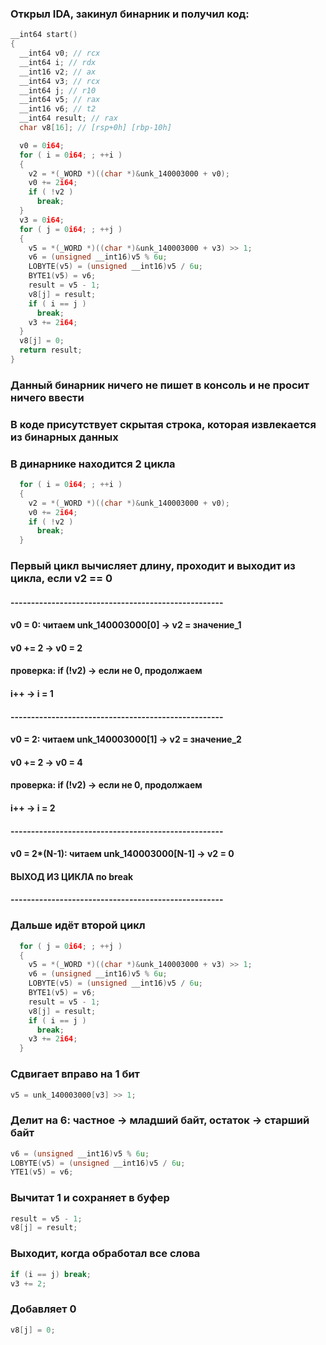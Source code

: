 ### Открыл IDA, закинул бинарник и получил код:
```c
__int64 start()
{
  __int64 v0; // rcx
  __int64 i; // rdx
  __int16 v2; // ax
  __int64 v3; // rcx
  __int64 j; // r10
  __int64 v5; // rax
  __int16 v6; // t2
  __int64 result; // rax
  char v8[16]; // [rsp+0h] [rbp-10h]

  v0 = 0i64;
  for ( i = 0i64; ; ++i )
  {
    v2 = *(_WORD *)((char *)&unk_140003000 + v0);
    v0 += 2i64;
    if ( !v2 )
      break;
  }
  v3 = 0i64;
  for ( j = 0i64; ; ++j )
  {
    v5 = *(_WORD *)((char *)&unk_140003000 + v3) >> 1;
    v6 = (unsigned __int16)v5 % 6u;
    LOBYTE(v5) = (unsigned __int16)v5 / 6u;
    BYTE1(v5) = v6;
    result = v5 - 1;
    v8[j] = result;
    if ( i == j )
      break;
    v3 += 2i64;
  }
  v8[j] = 0;
  return result;
}
```

### Данный бинарник ничего не пишет в консоль и не просит ничего ввести
### В коде присутствует скрытая строка, которая извлекается из бинарных данных
### В динарнике находится 2 цикла
```c
  for ( i = 0i64; ; ++i )
  {
    v2 = *(_WORD *)((char *)&unk_140003000 + v0);
    v0 += 2i64;
    if ( !v2 )
      break;
  }
```
### Первый цикл вычисляет длину, проходит и выходит из цикла, если v2 == 0
#### ----------------------------------------------------
#### v0 = 0: читаем unk_140003000[0] → v2 = значение_1
#### v0 += 2 → v0 = 2
#### проверка: if (!v2) → если не 0, продолжаем
#### i++ → i = 1
#### ----------------------------------------------------
#### v0 = 2: читаем unk_140003000[1] → v2 = значение_2  
#### v0 += 2 → v0 = 4
#### проверка: if (!v2) → если не 0, продолжаем
#### i++ → i = 2
#### ----------------------------------------------------
#### v0 = 2*(N-1): читаем unk_140003000[N-1] → v2 = 0
#### ВЫХОД ИЗ ЦИКЛА по break
#### ----------------------------------------------------

### Дальше идёт второй цикл
```c
  for ( j = 0i64; ; ++j )
  {
    v5 = *(_WORD *)((char *)&unk_140003000 + v3) >> 1;
    v6 = (unsigned __int16)v5 % 6u;
    LOBYTE(v5) = (unsigned __int16)v5 / 6u;
    BYTE1(v5) = v6;
    result = v5 - 1;
    v8[j] = result;
    if ( i == j )
      break;
    v3 += 2i64;
  }
```

### Сдвигает вправо на 1 бит
```c
v5 = unk_140003000[v3] >> 1;
```

### Делит на 6: частное -> младший байт, остаток -> старший байт

```c
v6 = (unsigned __int16)v5 % 6u;
LOBYTE(v5) = (unsigned __int16)v5 / 6u;
YTE1(v5) = v6;
```

### Вычитат 1 и сохраняет в буфер

```c
result = v5 - 1;
v8[j] = result;
```

### Выходит, когда обработал все слова
```c
if (i == j) break; 
v3 += 2;
```
### Добавляет 0
```c
v8[j] = 0;
```





































